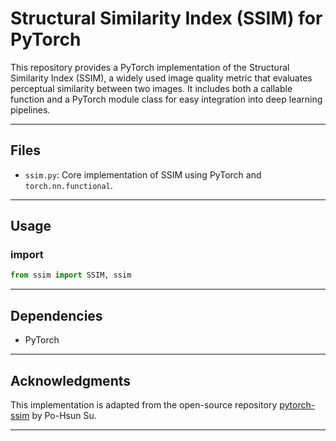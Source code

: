 # Structural Similarity Index (SSIM) for PyTorch

This repository provides a PyTorch implementation of the Structural Similarity Index (SSIM), a widely used image quality metric that evaluates perceptual similarity between two images. It includes both a callable function and a PyTorch module class for easy integration into deep learning pipelines.

---

## Files

- `ssim.py`: Core implementation of SSIM using PyTorch and `torch.nn.functional`.

---

## Usage

### import

```python
from ssim import SSIM, ssim
```

---

## Dependencies

- PyTorch 

---

## Acknowledgments

This implementation is adapted from the open-source repository [pytorch-ssim](https://github.com/Po-Hsun-Su/pytorch-ssim) by Po-Hsun Su.

---

